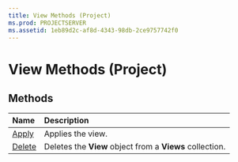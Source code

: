 ```yaml
---
title: View Methods (Project)
ms.prod: PROJECTSERVER
ms.assetid: 1eb89d2c-af8d-4343-98db-2ce9757742f0
---
```



# View Methods (Project)

## Methods



|**Name**|**Description**|
|:-----|:-----|
|[Apply](view-apply-method-project.md)|Applies the view.|
|[Delete](view-delete-method-project.md)|Deletes the  **View** object from a **Views** collection.|

